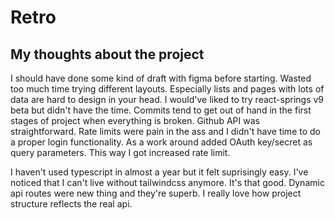 # Retro

## My thoughts about the project

I should have done some kind of draft with figma before starting. Wasted too much time trying different layouts. Especially lists and pages with lots of data are hard to design in your head. I would've liked to try react-springs v9 beta but didn't have the time. Commits tend to get out of hand in the first stages of project when everything is broken. Github API was straightforward. Rate limits were pain in the ass and I didn't have time to do a proper login functionality. As a work around added OAuth key/secret as query parameters. This way I got increased rate limit.

I haven't used typescript in almost a year but it felt suprisingly easy. I've noticed that I can't live without tailwindcss anymore. It's that good. Dynamic api routes were new thing and they're superb. I really love how project structure reflects the real api.
